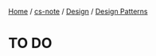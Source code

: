 [Home](https://mengxianbin.github.io) /
[cs-note](https://mengxianbin.github.io/cs-note/content) /
[Design](https://mengxianbin.github.io/cs-note/content/Design) /
[Design Patterns](https://mengxianbin.github.io/cs-note/content/Design/Design%20Patterns)

# TO DO
